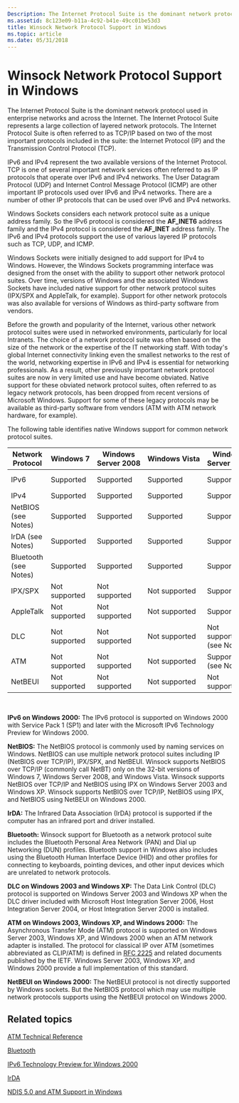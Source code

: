 ```yaml
---
Description: The Internet Protocol Suite is the dominant network protocol used in enterprise networks and across the Internet.
ms.assetid: 8c123e09-b11a-4c92-b41e-49cc01be53d3
title: Winsock Network Protocol Support in Windows
ms.topic: article
ms.date: 05/31/2018
---
```


# Winsock Network Protocol Support in Windows

The Internet Protocol Suite is the dominant network protocol used in enterprise networks and across the Internet. The Internet Protocol Suite represents a large collection of layered network protocols. The Internet Protocol Suite is often referred to as TCP/IP based on two of the most important protocols included in the suite: the Internet Protocol (IP) and the Transmission Control Protocol (TCP).

IPv6 and IPv4 represent the two available versions of the Internet Protocol. TCP is one of several important network services often referred to as IP protocols that operate over IPv6 and IPv4 networks. The User Datagram Protocol (UDP) and Internet Control Message Protocol (ICMP) are other important IP protocols used over IPv6 and IPv4 networks. There are a number of other IP protocols that can be used over IPv6 and IPv4 networks.

Windows Sockets considers each network protocol suite as a unique address family. So the IPv6 protocol is considered the **AF\_INET6** address family and the IPv4 protocol is considered the **AF\_INET** address family. The IPv6 and IPv4 protocols support the use of various layered IP protocols such as TCP, UDP, and ICMP.

Windows Sockets were initially designed to add support for IPv4 to Windows. However, the Windows Sockets programming interface was designed from the onset with the ability to support other network protocol suites. Over time, versions of Windows and the associated Windows Sockets have included native support for other network protocol suites (IPX/SPX and AppleTalk, for example). Support for other network protocols was also available for versions of Windows as third-party software from vendors.

Before the growth and popularity of the Internet, various other network protocol suites were used in networked environments, particularly for local Intranets. The choice of a network protocol suite was often based on the size of the network or the expertise of the IT networking staff. With today's global Internet connectivity linking even the smallest networks to the rest of the world, networking expertise in IPv6 and IPv4 is essential for networking professionals. As a result, other previously important network protocol suites are now in very limited use and have become obviated. Native support for these obviated network protocol suites, often referred to as legacy network protocols, has been dropped from recent versions of Microsoft Windows. Support for some of these legacy protocols may be available as third-party software from vendors (ATM with ATM network hardware, for example).

The following table identifies native Windows support for common network protocol suites. 

| Network Protocol                 | Windows 7                | Windows Server 2008      | Windows Vista            | Windows Server 2003                  | Windows XP                           | Windows 2000                         |
|----------------------------------|--------------------------|--------------------------|--------------------------|--------------------------------------|--------------------------------------|--------------------------------------|
| IPv6<br/>                  | Supported<br/>     | Supported<br/>     | Supported<br/>     | Supported<br/>                 | Supported<br/>                 | Not supported (see Notes)<br/> |
| IPv4<br/>                  | Supported<br/>     | Supported<br/>     | Supported<br/>     | Supported<br/>                 | Supported<br/>                 | Supported<br/>                 |
| NetBIOS (see Notes) <br/>  | Supported<br/>     | Supported<br/>     | Supported<br/>     | Supported<br/>                 | Supported<br/>                 | Supported<br/>                 |
| IrDA (see Notes)<br/>      | Supported<br/>     | Supported<br/>     | Supported<br/>     | Supported<br/>                 | Supported<br/>                 | Supported<br/>                 |
| Bluetooth (see Notes)<br/> | Supported<br/>     | Supported<br/>     | Supported<br/>     | Supported<br/>                 | Supported<br/>                 | Not supported<br/>             |
| IPX/SPX<br/>               | Not supported<br/> | Not supported<br/> | Not supported<br/> | Supported<br/>                 | Supported<br/>                 | Supported<br/>                 |
| AppleTalk<br/>             | Not supported<br/> | Not supported<br/> | Not supported<br/> | Supported<br/>                 | Supported<br/>                 | Supported<br/>                 |
| DLC<br/>                   | Not supported<br/> | Not supported<br/> | Not supported<br/> | Not supported (see Notes)<br/> | Not supported (see Notes)<br/> | Supported<br/>                 |
| ATM<br/>                   | Not supported<br/> | Not supported<br/> | Not supported<br/> | Supported (see Notes)<br/>     | Supported (see Notes)<br/>     | Supported (see Notes)<br/>     |
| NetBEUI<br/>               | Not supported<br/> | Not supported<br/> | Not supported<br/> | Not supported<br/>             | Not supported<br/>             | Supported (see Notes)<br/>     |



 

**IPv6 on Windows 2000:** The IPv6 protocol is supported on Windows 2000 with Service Pack 1 (SP1) and later with the Microsoft IPv6 Technology Preview for Windows 2000.

**NetBIOS:** The NetBIOS protocol is commonly used by naming services on Windows. NetBIOS can use multiple network protocol suites including IP (NetBIOS over TCP/IP), IPX/SPX, and NetBEUI. Winsock supports NetBIOS over TCP/IP (commonly call NetBT) only on the 32-bit versions of Windows 7, Windows Server 2008, and Windows Vista. Winsock supports NetBIOS over TCP/IP and NetBIOS using IPX on Windows Server 2003 and Windows XP. Winsock supports NetBIOS over TCP/IP, NetBIOS using IPX, and NetBIOS using NetBEUI on Windows 2000.

**IrDA:** The Infrared Data Association (IrDA) protocol is supported if the computer has an infrared port and driver installed.

**Bluetooth:** Winsock support for Bluetooth as a network protocol suite includes the Bluetooth Personal Area Network (PAN) and Dial up Networking (DUN) profiles. Bluetooth support in Windows also includes using the Bluetooth Human Interface Device (HID) and other profiles for connecting to keyboards, pointing devices, and other input devices which are unrelated to network protocols.

**DLC on Windows 2003 and Windows XP:** The Data Link Control (DLC) protocol is supported on Windows Server 2003 and Windows XP when the DLC driver included with Microsoft Host Integration Server 2006, Host Integration Server 2004, or Host Integration Server 2000 is installed.

**ATM on Windows 2003, Windows XP, and Windows 2000:** The Asynchronous Transfer Mode (ATM) protocol is supported on Windows Server 2003, Windows XP, and Windows 2000 when an ATM network adapter is installed. The protocol for classical IP over ATM (sometimes abbreviated as CLIP/ATM) is defined in [RFC 2225](https://go.microsoft.com/fwlink/p/?linkid=193457) and related documents published by the IETF. Windows Server 2003, Windows XP, and Windows 2000 provide a full implementation of this standard.

**NetBEUI on Windows 2000:** The NetBEUI protocol is not directly supported by Windows sockets. But the NetBIOS protocol which may use multiple network protocols supports using the NetBEUI protocol on Windows 2000.

## Related topics

<dl> <dt>

[ATM Technical Reference](https://go.microsoft.com/fwlink/p/?linkid=193472)
</dt> <dt>

[Bluetooth](https://msdn.microsoft.com/en-us/library/Aa362932(v=VS.85).aspx)
</dt> <dt>

[IPv6 Technology Preview for Windows 2000](https://go.microsoft.com/fwlink/p/?linkid=193479)
</dt> <dt>

[IrDA](https://msdn.microsoft.com/en-us/library/ms691773(v=VS.85).aspx)
</dt> <dt>

[NDIS 5.0 and ATM Support in Windows](https://go.microsoft.com/fwlink/p/?linkid=193474)
</dt> </dl>

 

 




